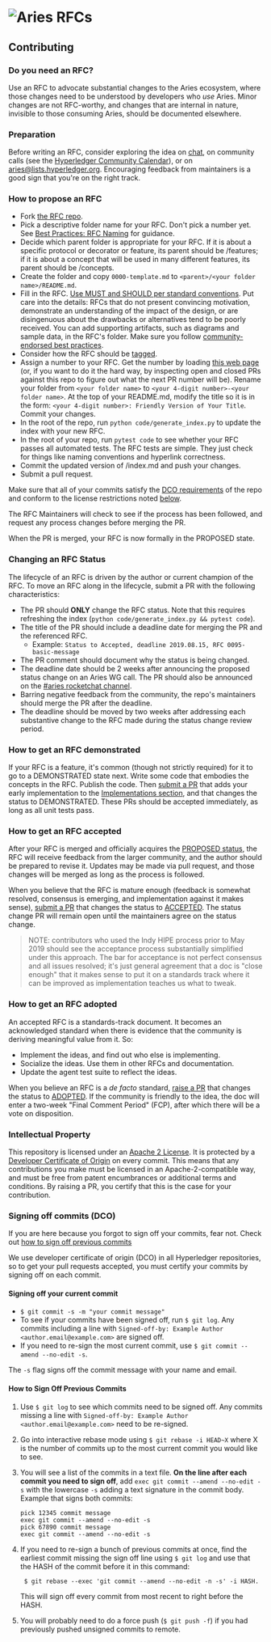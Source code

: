 # ![Aries RFCs](collateral/aries-rfcs-logo.png)

## Contributing

### Do you need an RFC?

Use an RFC to advocate substantial changes to the Aries ecosystem, where
those changes need to be understood by developers who *use* Aries. Minor
changes are not RFC-worthy, and changes that are internal in nature,
invisible to those consuming Aries, should be documented elsewhere.

### Preparation

Before writing an RFC, consider exploring the idea on
[chat](https://chat.hyperledger.org/channel/aries), on community calls
(see the [Hyperledger Community Calendar](
https://wiki.hyperledger.org/community/calendar-public-meetings)),
or on [aries@lists.hyperledger.org](
mailto:aries@lists.hyperledger.org). Encouraging feedback from maintainers
is a good sign that you're on the right track.

### How to propose an RFC

  - Fork [the RFC repo](https://github.com/hyperledger/aries-RFC).
  - Pick a descriptive folder name for your RFC. Don't pick a number yet.
    See [Best Practices: RFC Naming](concepts/0074-didcomm-best-practices/README.md#rfc-naming)
    for guidance.
  - Decide which parent folder is appropriate for your RFC.
    If it is about a specific protocol or decorator or feature, its parent
    should be /features; if it is about a concept that will be used in many
    different features, its parent should be /concepts.
  - Create the folder and copy `0000-template.md` to `<parent>/<your folder name>/README.md`.
  - Fill in the RFC. [Use MUST and SHOULD per standard conventions](https://tools.ietf.org/html/rfc2119). Put care into the details: RFCs that do not present
    convincing motivation, demonstrate an understanding of the impact of the
    design, or are disingenuous about the drawbacks or alternatives tend to be
    poorly received. You can add supporting artifacts, such as diagrams and sample
    data, in the RFC's folder. Make sure you follow [community-endorsed best
    practices](concepts/0074-didcomm-best-practices/README.md).
  - Consider how the RFC should be [tagged](/tags.md).
  - Assign a number to your RFC. Get the number by loading <a target="rfcnum"
    href="https://dhh1128.github.io/next-aries-rfc-num/">this web page</a> (or,
    if you want to do it the hard way, by inspecting open and closed PRs against
    this repo to figure out what the next PR number will be). Rename your folder from
    `<your folder name>` to `<your 4-digit number>-<your folder name>`. At the
    top of your README.md, modify the title so it is in the form: `<your 4-digit
    number>: Friendly Version of Your Title`. Commit your changes.
  - In the root of the repo, run `python code/generate_index.py` to update the index
    with your new RFC.
  - In the root of your repo, run `pytest code` to see whether your RFC passes all
    automated tests. The RFC tests are simple. They just check for things like
    naming conventions and hyperlink correctness.
  - Commit the updated version of /index.md and push your changes.
  - Submit a pull request.

Make sure that all of your commits satisfy the [DCO requirements](
https://github.com/probot/dco#how-it-works) of the repo and conform
to the license restrictions noted [below](#intellectual-property).

The RFC Maintainers will check to see if the process has been followed, and request
any process changes before merging the PR.

When the PR is merged, your RFC is now formally in the PROPOSED state.

### Changing an RFC Status

The lifecycle of an RFC is driven by the author or current champion of the RFC. To move an RFC along
in the lifecycle, submit a PR with the following characteristics:

- The PR should __ONLY__ change the RFC status. Note that this requires refreshing the index (`python code/generate_index.py && pytest code`).
- The title of the PR should include a deadline date for merging the PR and the referenced RFC.
  - Example: `Status to Accepted, deadline 2019.08.15, RFC 0095-basic-message`
- The PR comment should document why the status is being changed.
- The deadline date should be 2 weeks after announcing the proposed status change on an Aries WG call. The PR should also be announced on the [#aries rocketchat channel](https://chat.hyperledger.org/channel/aries).
- Barring negative feedback from the community, the repo's maintainers should merge the PR after the deadline.
- The deadline should be moved by two weeks after addressing each substantive change to the RFC made during the status change review period.


### How to get an RFC demonstrated

If your RFC is a feature, it's common (though not strictly required) for
it to go to a DEMONSTRATED state next. Write some code that embodies the
concepts in the RFC. Publish the code. Then [submit a PR](#changing-an-rfc-status) that adds your
early implementation to the [Implementations section](/0000-template.md#implementations),
and that changes the status to DEMONSTRATED. These PRs should be accepted
immediately, as long as all unit tests pass.

### How to get an RFC accepted

After your RFC is merged and officially acquires the [PROPOSED status](
README.md#status--proposed), the RFC will receive feedback from the larger community,
and the author should be prepared to revise it. Updates may be made via pull request,
and those changes will be merged as long as the process is followed.

When you believe that the RFC is mature enough (feedback is somewhat resolved,
consensus is emerging, and implementation against it makes sense), [submit a PR](#changing-an-rfc-status) that
changes the status to [ACCEPTED](README.md#status--accepted). The status change PR
will remain open until the maintainers agree on the status change.

>NOTE: contributors who used the Indy HIPE process prior to May 2019 should
see the acceptance process substantially simplified under this approach.
The bar for acceptance is not perfect consensus and all issues resolved;
it's just general agreement that a doc is "close enough" that it makes
sense to put it on a standards track where it can be improved as
implementation teaches us what to tweak.

### How to get an RFC adopted

An accepted RFC is a standards-track document. It becomes an acknowledged
standard when there is evidence that the community is deriving meaningful
value from it. So:

- Implement the ideas, and find out who else is implementing.
- Socialize the ideas. Use them in other RFCs and documentation.
- Update the agent test suite to reflect the ideas.

When you believe an RFC is a _de facto_ standard, [raise a PR](#changing-an-rfc-status) that changes the
status to [ADOPTED](README.md#status--adopted).  If the community is friendly
to the idea, the doc will enter a two-week "Final Comment Period" (FCP), after
which there will be a vote on disposition.

### Intellectual Property

This repository is licensed under an [Apache 2 License](LICENSE). It is protected
by a [Developer Certificate of Origin](https://developercertificate.org/) on every commit.
This means that any contributions you make must be licensed in an Apache-2-compatible
way, and must be free from patent encumbrances or additional terms and conditions. By
raising a PR, you certify that this is the case for your contribution.

### Signing off commits (DCO)

If you are here because you forgot to sign off your commits, fear not. Check out [how to sign off previous commits](#how-to-sign-off-previous-commits)

We use developer certificate of origin (DCO) in all Hyperledger repositories, so to get your pull requests accepted, you must certify your commits by signing off on each commit.

#### Signing off your current commit
  - `$ git commit -s -m "your commit message"`
  - To see if your commits have been signed off, run `$ git log`. Any commits including a line with `Signed-off-by: Example Author <author.email@example.com>` are signed off.
  - If you need to re-sign the most current commit, use `$ git commit --amend --no-edit -s`.

The `-s` flag signs off the commit message with your name and email.

#### How to Sign Off Previous Commits

1. Use `$ git log` to see which commits need to be signed off. Any commits missing a line with `Signed-off-by: Example Author <author.email@example.com>` need to be re-signed.
2. Go into interactive rebase mode using `$ git rebase -i HEAD~X` where X is the number of commits up to the most current commit you would like to see.
3. You will see a list of the commits in a text file. **On the line after each commit you need to sign off**, add `exec git commit --amend --no-edit -s` with the lowercase `-s` adding a text signature in the commit body. Example that signs both commits:

   ```
   pick 12345 commit message
   exec git commit --amend --no-edit -s
   pick 67890 commit message
   exec git commit --amend --no-edit -s
   ```

4. If you need to re-sign a bunch of previous commits at once, find the earliest commit missing the sign off line using `$ git log` and use that the HASH of the commit before it in this command:
   ```
	$ git rebase --exec 'git commit --amend --no-edit -n -s' -i HASH.
   ```
   This will sign off every commit from most recent to right before the HASH.

5. You will probably need to do a force push (`$ git push -f`) if you had previously pushed unsigned commits to remote.
